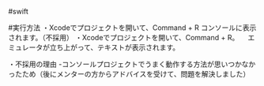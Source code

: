 #swift

#実行方法
・Xcodeでプロジェクトを開いて、Command + R コンソールに表示されます。（不採用）
・Xcodeでプロジェクトを開いて、Command + R。
　エミュレータが立ち上がって、テキストが表示されます。

・不採用の理由
-コンソールプロジェクトでうまく動作する方法が思いつかなかったため（後にメンターの方からアドバイスを受けて、問題を解決しました）


#
